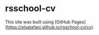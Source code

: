 # rsschool-cv
This site was built using [GitHub Pages] (https://elsatafani.github.io/rsschool-cv/cv).
